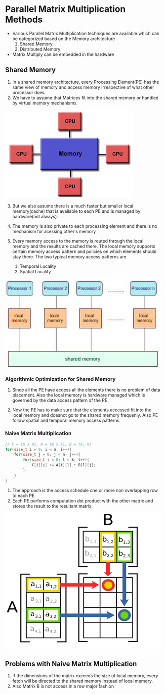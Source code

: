 # Parallel Matrix Multiplication Methods
* Various Parallel Matrix Multiplication techniques are available which can be categorized based on the Memory architecture
    1. Shared Memory
    2. Distributed Memory
* Matrix Multiply can be embedded in the hardware

## Shared Memory
1. In a shared memory architecture, every Processing Element(PE) has the same view of memory and access memory irrespective of what other processor does.
2. We have to assume that Matrices fit into the shared memory or handled by virtual memory mechanisms.

![](./Pictures/shared_memory.gif)

3. But we also assume there is a much faster but smaller local memory(cache) that is available to each PE and is managed by hardware(not always). 

4. The memory is also private to each processing element and there is no mechanism for acessing other's memory

5. Every memory access to the memory is routed through the local memory and the results are cached there. The local memory supports certain memory access pattern and policies on which elements should stay there. The two typical memory access patterns are 
    1. Temporal Locality
    2. Spatial Locality

![](./Pictures/shared_memory_architecture_with_cache.png)

### Algorithmic Optimization for Shared Memory

1. Since all the PE have access all the elements there is no problem of data placement. Also the local memory is hardware managed which is governed by the data access pattern of the PE.

2. Now the PE has to make sure that the elements accessed fit into the local memory and doesnot go to the shared memory frequenly. Also PE follow spatial and temporal memory access patterns.

### Naive Matrix Multiplication

```C++
// C = (m x n), A = (m x k), B = (k, n)
for(size_t i = 0; i < m; i++){
    for(size_t j = 0; j < n; j++){
        for(size_t l = 0; l < k; l++){
            C[i][j] += A[i][l] * B[l][j];
        }
    }
}

```

1. The approach is the access schedule one or more non overlapping row to each PE.
2. Each PE performs computation dot product with the other matrix and stores the result to the resultant matrix.

![](./Pictures/Naive_Matrix_Multiplication.png)

## Problems with Naive Matrix Multiplication

1. If the dimensions of the matrix exceeds the size of local memory, every fetch will be directed to the shared memory instead of local memory.
2. Also Matrix B is not access in a row major fashion 